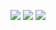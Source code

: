 ![](http://github-profile-summary-cards.vercel.app/api/cards/profile-details?username=asaokamasakazu&theme=default)
![](http://github-profile-summary-cards.vercel.app/api/cards/repos-per-language?username=asaokamasakazu&theme=default)
![](http://github-profile-summary-cards.vercel.app/api/cards/stats?username=asaokamasakazu&theme=default)
